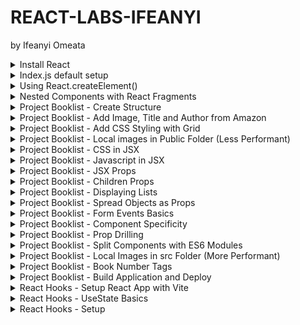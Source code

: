 # REACT-LABS-IFEANYI
by Ifeanyi Omeata

<details>
  <summary>Install React</summary>

  ### Confirm Node Version
  
  ```
  $ node --version
  v22.14.0
  ```

  ### Install and run React App with create-react-app

  ```
  npx create-react-app my-app
  cd my-app
  npm start
  ```

  ### Install and run React App with vite

  ```
  npm create vite@latest my-app -- --template react
  cd my-app
  npm install
  npm run dev
  ```

  ![image](https://github.com/user-attachments/assets/2b2eabdb-b716-42e0-806f-a83e5a731991)

</details>

<details>
  <summary>Index.js default setup</summary>

  ### Index.js default setup

  ```js
  import React from "react";
  import ReactDOM from "react-dom/client";
  
  function Greeting() {
    return <h1>My First Component</h1>;
  }
  
  const root = ReactDOM.createRoot(document.getElementById("root"));
  root.render(<Greeting />);
  ```

  ![image](https://github.com/user-attachments/assets/0de638b7-2b78-4636-accf-12718a7847d3)  

</details>

<details>
  <summary>Using React.createElement()</summary>

  ### Using React.createElement()

  ```js
  import React from "react";
  import ReactDOM from "react-dom/client";
  
  function Greeting() {
    return (
      <div>
        <h1>My First Component</h1>
        <Greeting2 />
      </div>
    );
  }
  
  const Greeting2 = () => {
    return React.createElement(
      "div",
      {},
      React.createElement("h1", {}, "My Second Component")
    );
  };
  
  const root = ReactDOM.createRoot(document.getElementById("root"));
  root.render(<Greeting />);
  ```

  ![image](https://github.com/user-attachments/assets/13dc2db3-257b-4f9b-a23b-1343a91b604a)


</details>

<details>
  <summary>Nested Components with React Fragments</summary>

  ### Nested Components with React Fragments

  ```js
import React from "react";
import ReactDOM from "react-dom/client";

// Nested Components with React Fragments
function Greeting() {
  return (
    <React.Fragment>
      <h2>Message Board</h2>
      <hr />
      <div>
        <h3>Person: {<Person />}</h3>
        <h3>Message: {<Message />}</h3>
      </div>
    </React.Fragment>
  );
}

const Person = () => {
  return <span>John Doe</span>;
};
const Message = () => {
  return <span>This is a message.</span>;
};

const root = ReactDOM.createRoot(document.getElementById("root"));
root.render(<Greeting />);
  ```

![image](https://github.com/user-attachments/assets/d4c5ec68-4bf3-4490-9c15-094b0c94c6f7)

</details>

<details>
  <summary>Project Booklist - Create Structure</summary>

  ### Create Structure

  ```js
  import React from "react";
  import ReactDOM from "react-dom/client";
  
  function BookList() {
    return (
      <React.Fragment>
        <section>
          <Book />
        </section>
      </React.Fragment>
    );
  }
  
  const Book = () => {
    return (
      <article>
        <Image />
        <Title />
        <Author />
      </article>
    );
  };
  
  const Image = () => <h2>Image Placeholder</h2>;
  const Title = () => <h2>Book Title</h2>;
  const Author = () => {
    return <h3>Author</h3>;
  };
  
  const root = ReactDOM.createRoot(document.getElementById("root"));
  root.render(<BookList />);
  ```

  ![image](https://github.com/user-attachments/assets/ad46c540-c7f4-4378-b7f7-28f7515537d2)

</details>

<details>
  <summary>Project Booklist - Add Image, Title and Author from Amazon</summary>

  ### Add Image, Title and Author from Amazon

  ```js
  import React from "react";
  import ReactDOM from "react-dom/client";
  
  function BookList() {
    return (
      <React.Fragment>
        <section>
          <Book />
          <Book />
          <Book />
          <Book />
        </section>
      </React.Fragment>
    );
  }
  
  const Book = () => {
    return (
      <article>
        <Image />
        <Title />
        <Author />
      </article>
    );
  };
  
  const Image = () => (
    <img
      src={"https://m.media-amazon.com/images/I/91ZVf3kNrcL._AC_UL320_.jpg"}
      alt="book"
    />
  );
  const Title = () => <h2>The Let Them Theory</h2>;
  const Author = () => {
    return <h3>by Mel Robbins and Sawyer Robbins</h3>;
  };
  
  const root = ReactDOM.createRoot(document.getElementById("root"));
  root.render(<BookList />);
  ```

  ![image](https://github.com/user-attachments/assets/37a278ce-a028-4969-9fbf-73d9f4a2547a)
  
</details>

<details>
  <summary>Project Booklist - Add CSS Styling with Grid</summary>

  ### Add CSS Styling with Grid

  ##### lab\react\my-app\src\index.css:
  
  ```css
  * {
      margin: 0;
      padding: 0;
      box-sizing: border-box;
  }
  
  body {
      font-family: system-ui, -apple-system, BlinkMacSystemFont, 'Segoe UI', Roboto,
          Oxygen, Ubuntu, Cantarell, 'Open Sans', 'Helvetica Neue', sans-serif;
      background: #f1f5f8;
      color: #222;
  }
  
  .booklist {
      width: 90vw;
      max-width: 1170px;
      margin: 5rem auto;
      display: grid;
      gap: 2rem;
  }
  
  @media screen and (min-width: 768px) {
      .booklist {
          grid-template-columns: repeat(3, 1fr);
      }
  }
  
  .book {
      background: #fff;
      border-radius: 1rem;
      padding: 2rem;
      text-align: center;
  }
  
  .book img {
      width: 100%;
      object-fit: cover;
  }
  
  .book h2 {
      margin-top: 1rem;
      font-size: 1rem;
  }
  
  .book h3 {
      color: #617d98;
      font-size: 0.75rem;
      margin-top: 0.5rem;
  }
  ```

  ##### lab\react\my-app\src\index.js:

  ```js
  import React from "react";
  import ReactDOM from "react-dom/client";
  
  import "./index.css";
  
  function BookList() {
    return (
      <React.Fragment>
        <section className="booklist">
          <Book />
          <Book />
          <Book />
          <Book />
        </section>
      </React.Fragment>
    );
  }
  
  const Book = () => {
    return (
      <article className="book">
        <Image />
        <Title />
        <Author />
      </article>
    );
  };
  
  const Image = () => (
    <img
      src={"https://m.media-amazon.com/images/I/91ZVf3kNrcL._AC_UL320_.jpg"}
      alt="book"
    />
  );
  const Title = () => <h2>The Let Them Theory</h2>;
  const Author = () => {
    return <h3>by Mel Robbins and Sawyer Robbins</h3>;
  };
  
  const root = ReactDOM.createRoot(document.getElementById("root"));
  root.render(<BookList />);
  ```

  ![image](https://github.com/user-attachments/assets/361deb16-d9d5-4371-a946-67d02d0dab3f)

</details>

<details>
  <summary>Project Booklist - Local images in Public Folder (Less Performant)</summary>

  ### Local images in Public Folder (Less Performant)

  ```js
  import React from "react";
  import ReactDOM from "react-dom/client";
  
  import "./index.css";
  
  function BookList() {
    return (
      <React.Fragment>
        <section className="booklist">
          <Book />
          <Book />
          <Book />
          <Book />
        </section>
      </React.Fragment>
    );
  }
  
  const Book = () => {
    return (
      <article className="book">
        <Image />
        <Title />
        <Author />
      </article>
    );
  };
  
  const Image = () => <img src={"./images/the_let_them_theory.jpg"} alt="book" />;
  const Title = () => <h2>The Let Them Theory</h2>;
  const Author = () => {
    return <h3>by Mel Robbins and Sawyer Robbins</h3>;
  };
  
  const root = ReactDOM.createRoot(document.getElementById("root"));
  root.render(<BookList />);
  ```

  ![image](https://github.com/user-attachments/assets/8f5d223f-8848-499f-9fa0-a05b88384d6a)

</details>

<details>
  <summary>Project Booklist - CSS in JSX</summary>

  ### CSS in JSX

  ```js
  import React from "react";
  import ReactDOM from "react-dom/client";
  
  import "./index.css";
  
  function BookList() {
    return (
      <React.Fragment>
        <section className="booklist">
          <Book />
          <Book />
          <Book />
          <Book />
        </section>
      </React.Fragment>
    );
  }
  
  const Book = () => {
    return (
      <article className="book">
        <Image />
        <Title />
        <Author />
      </article>
    );
  };
  
  const Image = () => <img src={"./images/the_let_them_theory.jpg"} alt="book" />;
  const Title = () => (
    <h2 style={{ color: "red", fontSize: "1rem", marginTop: "0.5rem" }}>
      The Let Them Theory
    </h2>
  );
  const Author = () => {
    const inlineStyleForAuthor = {
      color: "#617d98",
      fontSize: "0.75rem",
      marginTop: "0.25rem",
    };
    return (
      <h3 style={inlineStyleForAuthor}>by Mel Robbins and Sawyer Robbins</h3>
    );
  };
  
  const root = ReactDOM.createRoot(document.getElementById("root"));
  root.render(<BookList />);
  ```

  ![image](https://github.com/user-attachments/assets/837a43c4-29aa-47da-8284-ad94fe4660f4)

</details>

<details>
  <summary>Project Booklist - Javascript in JSX</summary>

  ###   ### Javascript in JSX

  ```js
  import React from "react";
  import ReactDOM from "react-dom/client";
  
  import "./index.css";
  
  const inlineStyleForAuthor = {
    color: "#617d98",
    fontSize: "0.75rem",
    marginTop: "0.25rem",
  };
  
  const inlineStyleForTitle = {
    color: "red",
    fontSize: "1rem",
    marginTop: "0.5rem",
  };
  
  const title = "The Let Them Theory";
  const author = "Mel Robbins and Sawyer Robbins";
  const image = "./images/the_let_them_theory.jpg";
  
  function BookList() {
    return (
      <React.Fragment>
        <section className="booklist">
          <Book />
          <Book />
          <Book />
          <Book />
        </section>
      </React.Fragment>
    );
  }
  
  const Book = () => {
    return (
      <article className="book">
        <img src={image} alt="book" />
        <h2 style={inlineStyleForTitle}>{title}</h2>
        <h3 style={inlineStyleForAuthor}>by {author.toUpperCase()}</h3>
      </article>
    );
  };
  
  const root = ReactDOM.createRoot(document.getElementById("root"));
  root.render(<BookList />);
  ```

  ![image](https://github.com/user-attachments/assets/9c5628ca-fc79-4963-a183-45c16d51d183)

</details>

<details>
  <summary>Project Booklist - JSX Props</summary>

  ### JSX Props

  ```js
  import React from "react";
  import ReactDOM from "react-dom/client";
  
  import "./index.css";
  
  const inlineStyleForAuthor = {
    color: "#617d98",
    fontSize: "0.75rem",
    marginTop: "0.25rem",
  };
  
  const inlineStyleForTitle = {
    color: "red",
    fontSize: "1rem",
    marginTop: "0.5rem",
  };
  
  const firstBook = {
    title: "The Let Them Theory",
    author: "Mel Robbins and Sawyer Robbins",
    image: "./images/the_let_them_theory.jpg",
  };
  
  const secondBook = {
    title: "The Lost Bookshop",
    author: "Evie Woods",
    image: "./images/the_lost_bookshop.jpg",
  };
  
  const thirdBook = {
    title: "Hello Beautiful",
    author: "Ann Napolitano",
    image: "./images/hello_beautiful.jpg",
  };
  
  function BookList() {
    return (
      <React.Fragment>
        <section className="booklist">
          <Book {...firstBook} />
          <Book {...secondBook} />
          <Book
            title={thirdBook.title}
            author={thirdBook.author}
            image={thirdBook.image}
          />
        </section>
      </React.Fragment>
    );
  }
  
  const Book = (props) => {
    const { title, author, image } = props;
    return (
      <article className="book">
        <img src={image} alt="book" />
        <h2 style={inlineStyleForTitle}>{title}</h2>
        <h3 style={inlineStyleForAuthor}>
          by {author ? author.toUpperCase() : ""}
        </h3>
      </article>
    );
  };
  
  const root = ReactDOM.createRoot(document.getElementById("root"));
  root.render(<BookList />);
  ```

  ![image](https://github.com/user-attachments/assets/70695be6-264f-4dba-8895-2833c6df31c9)

</details>

<details>
  <summary>Project Booklist - Children Props</summary>

  ### Children Props

  ```js
  import React from "react";
  import ReactDOM from "react-dom/client";
  import "./index.css";
  
  const inlineStyleForAuthor = {
    color: "#617d98",
    fontSize: "0.75rem",
    marginTop: "0.25rem",
  };
  
  const inlineStyleForTitle = {
    color: "red",
    fontSize: "1rem",
    marginTop: "0.5rem",
  };
  
  const firstBook = {
    title: "The Let Them Theory",
    author: "Mel Robbins and Sawyer Robbins",
    image: "./images/the_let_them_theory.jpg",
  };
  
  const secondBook = {
    title: "The Lost Bookshop",
    author: "Evie Woods",
    image: "./images/the_lost_bookshop.jpg",
  };
  
  const thirdBook = {
    title: "Hello Beautiful",
    author: "Ann Napolitano",
    image: "./images/hello_beautiful.jpg",
  };
  
  function BookList() {
    return (
      <React.Fragment>
        <section className="booklist">
          <Book {...firstBook} />
          <Book {...secondBook} />
          <Book
            title={thirdBook.title}
            author={thirdBook.author}
            image={thirdBook.image}
          >
            <p>This is a text from the children prop.</p>
            <button type="button">Click me</button>
          </Book>
        </section>
      </React.Fragment>
    );
  }
  
  const Book = (props) => {
    const { title, author, image, children } = props;
    return (
      <article className="book">
        <img src={image} alt="book" />
        <h2 style={inlineStyleForTitle}>{title}</h2>
        <h3 style={inlineStyleForAuthor}>
          by {author ? author.toUpperCase() : ""}
        </h3>
        {children}
      </article>
    );
  };
  
  const root = ReactDOM.createRoot(document.getElementById("root"));
  root.render(<BookList />);
  ```

  ![image](https://github.com/user-attachments/assets/98fe992f-bc75-4e77-a06b-6e36d5bb0825)

</details>

<details>
  <summary>Project Booklist - Displaying Lists</summary>

  ### Displaying Lists

  ```js
  import React from "react";
  import ReactDOM from "react-dom/client";
  import "./index.css";
  
  const inlineStyleForAuthor = {
    color: "#617d98",
    fontSize: "0.75rem",
    marginTop: "0.25rem",
  };
  
  const inlineStyleForTitle = {
    color: "red",
    fontSize: "1rem",
    marginTop: "0.5rem",
  };
  
  const books = [
    {
      id: 1,
      title: "The Let Them Theory",
      author: "Mel Robbins and Sawyer Robbins",
      image: "./images/the_let_them_theory.jpg",
      caption: "This is a caption from the Let Them Theory.",
    },
    {
      id: 2,
      title: "The Lost Bookshop",
      author: "Evie Woods",
      image: "./images/the_lost_bookshop.jpg",
      caption: "This is a caption from the Lost Bookshop.",
    },
    {
      id: 3,
      title: "Hello Beautiful",
      author: "Ann Napolitano",
      image: "./images/hello_beautiful.jpg",
    },
  ];
  
  const bookListMap = books.map((book) => {
    const { id, title, author, image, caption } = book;
    return (
      <Book title={title} author={author} image={image} key={id}>
        <p>{caption}</p>
        <button type="button">Click Button: {id}</button>
      </Book>
    );
  });
  
  function Book(props) {
    const { title, author, image, children } = props;
    return (
      <article className="book">
        <img src={image} alt="book" />
        <h2 style={inlineStyleForTitle}>{title}</h2>
        <h3 style={inlineStyleForAuthor}>
          by {author ? author.toUpperCase() : ""}
        </h3>
        {children}
      </article>
    );
  }
  
  function BookList() {
    return (
      <React.Fragment>
        <section className="booklist">{bookListMap}</section>
      </React.Fragment>
    );
  }
  
  const root = ReactDOM.createRoot(document.getElementById("root"));
  root.render(<BookList />);
  ```

  ![image](https://github.com/user-attachments/assets/c5eb3bd8-c510-4b85-85ec-540f4cdb0e78)

</details>

<details>
  <summary>Project Booklist - Spread Objects as Props</summary>

  ### Spread Objects as Props

  ```js
  import React from "react";
  import ReactDOM from "react-dom/client";
  import "./index.css";
  
  const inlineStyleForAuthor = {
    color: "#617d98",
    fontSize: "0.75rem",
    marginTop: "0.25rem",
  };
  
  const inlineStyleForTitle = {
    color: "red",
    fontSize: "1rem",
    marginTop: "0.5rem",
  };
  
  const books = [
    {
      id: 1,
      title: "The Let Them Theory",
      author: "Mel Robbins and Sawyer Robbins",
      image: "./images/the_let_them_theory.jpg",
      caption: "This is a caption from the Let Them Theory.",
    },
    {
      id: 2,
      title: "The Lost Bookshop",
      author: "Evie Woods",
      image: "./images/the_lost_bookshop.jpg",
      caption: "This is a caption from the Lost Bookshop.",
    },
    {
      id: 3,
      title: "Hello Beautiful",
      author: "Ann Napolitano",
      image: "./images/hello_beautiful.jpg",
    },
  ];
  
  const bookListMap = books.map((book) => {
    // const { id, title, author, image, caption } = book;
    return (
      <Book {...book} key={book.id}>
        <p>{book.caption}</p>
        <button type="button">Click Button: {book.id}</button>
      </Book>
    );
  });
  
  function Book({ title, author, image, children }) {
    return (
      <article className="book">
        <img src={image} alt="book" />
        <h2 style={inlineStyleForTitle}>{title}</h2>
        <h3 style={inlineStyleForAuthor}>
          by {author ? author.toUpperCase() : ""}
        </h3>
        {children}
      </article>
    );
  }
  
  function BookList() {
    return (
      <React.Fragment>
        <section className="booklist">{bookListMap}</section>
      </React.Fragment>
    );
  }
  
  const root = ReactDOM.createRoot(document.getElementById("root"));
  root.render(<BookList />);
  ```

  ![image](https://github.com/user-attachments/assets/c5eb3bd8-c510-4b85-85ec-540f4cdb0e78)

</details>


<details>
  <summary>Project Booklist - Form Events Basics</summary>

  ### Form Events Basics

  ```js
  import React from "react";
  import ReactDOM from "react-dom/client";
  import "./index.css";
  
  const inlineStyleForAuthor = {
    color: "#617d98",
    fontSize: "0.75rem",
    marginTop: "0.25rem",
  };
  
  const inlineStyleForTitle = {
    color: "red",
    fontSize: "1rem",
    marginTop: "0.5rem",
  };

  const books = [
    {
      id: 1,
      title: "The Let Them Theory",
      author: "Mel Robbins and Sawyer Robbins",
      image: "./images/the_let_them_theory.jpg",
      caption: "This is a caption from the Let Them Theory.",
    },
    {
      id: 2,
      title: "The Lost Bookshop",
      author: "Evie Woods",
      image: "./images/the_lost_bookshop.jpg",
      caption: "This is a caption from the Lost Bookshop.",
    },
    {
      id: 3,
      title: "Hello Beautiful",
      author: "Ann Napolitano",
      image: "./images/hello_beautiful.jpg",
    },
  ];

  const handleFormInput = (e) => {
    const { name, value } = e.target;
    console.log(`Input Name: ${name}`);
    console.log(`Input Value: ${value}`);
  };
  
  const handleButtonClick = (e) => {
    console.log("handle button click");
  };
  
  const handleFormSubmission = (e) => {
    e.preventDefault();
    console.log("Form submitted");
  };

  function BookList() {
    return (
      <React.Fragment>
        <section className="booklist">
          <form onSubmit={handleFormSubmission}>
            <input
              type="text"
              placeholder="Search for a book"
              name="search"
              onChange={handleFormInput}
            />
            <button type="submit" onClick={handleButtonClick}>
              Search
            </button>
          </form>
        </section>
        <section className="booklist">
          {books.map((book) => (
            <Book {...book} key={book.id}>
              <p>{book.caption}</p>
              <button
                type="button"
                onClick={(e) => console.log(`Clicked Button ${book.id}.`)}
              >
                Click Button: {book.id}
              </button>
            </Book>
          ))}
        </section>
      </React.Fragment>
    );
  }
  
  function Book({ title, author, image, children }) {
    return (
      <article className="book">
        <img src={image} alt="book" />
        <h2 style={inlineStyleForTitle}>{title}</h2>
        <h3 style={inlineStyleForAuthor}>
          by {author ? author.toUpperCase() : ""}
        </h3>
        {children}
      </article>
    );
  }
  
  const root = ReactDOM.createRoot(document.getElementById("root"));
  root.render(<BookList />);
  ```

  ![image](https://github.com/user-attachments/assets/9952f949-1138-4cc3-b9cc-d37c88eb24bd)


</details>

<details>
  <summary>Project Booklist - Component Specificity</summary>

  ### Component Specificity

  ```js
  import React from "react";
  import ReactDOM from "react-dom/client";
  import "./index.css";
  
  const inlineStyleForAuthor = {
    color: "#617d98",
    fontSize: "0.75rem",
    marginTop: "0.25rem",
  };
  
  const inlineStyleForTitle = {
    color: "red",
    fontSize: "1rem",
    marginTop: "0.5rem",
  };
  
  const books = [
    {
      id: 1,
      title: "The Let Them Theory",
      author: "Mel Robbins and Sawyer Robbins",
      image: "./images/the_let_them_theory.jpg",
      caption: "This is a caption from the Let Them Theory.",
    },
    {
      id: 2,
      title: "The Lost Bookshop",
      author: "Evie Woods",
      image: "./images/the_lost_bookshop.jpg",
      caption: "This is a caption from the Lost Bookshop.",
    },
    {
      id: 3,
      title: "Hello Beautiful",
      author: "Ann Napolitano",
      image: "./images/hello_beautiful.jpg",
    },
  ];
  
  const handleFormInput = (e) => {
    const { name, value } = e.target;
    console.log(`Input Name: ${name}`);
    console.log(`Input Value: ${value}`);
  };
  
  const handleButtonClick = (e) => {
    console.log("handle button click");
  };
  
  const handleFormSubmission = (e) => {
    e.preventDefault();
    console.log("Form submitted");
  };
  
  function BookList() {
    return (
      <React.Fragment>
        <section className="booklist">
          <form onSubmit={handleFormSubmission}>
            <input
              type="text"
              placeholder="Search for a book"
              name="search"
              onChange={handleFormInput}
            />
            <button type="submit" onClick={handleButtonClick}>
              Search
            </button>
          </form>
        </section>
        <section className="booklist">
          {books.map((book) => (
            <Book {...book} key={book.id}>
              <p>{book.caption}</p>
            </Book>
          ))}
        </section>
      </React.Fragment>
    );
  }
  
  function Book({ id, title, author, image, children }) {
    const displayTitle = () => {
      console.log(title);
      console.log(`Clicked Button ${id}.`);
      return "No Title";
    };
  
    return (
      <article className="book">
        <img src={image} alt="book" />
        <h2 style={inlineStyleForTitle}>{title}</h2>
        <h3 style={inlineStyleForAuthor}>
          by {author ? author.toUpperCase() : "No Author"}
        </h3>
        {children}
        <button type="button" onClick={(e) => displayTitle()}>
          Click Button: {id}
        </button>
      </article>
    );
  }
  
  const root = ReactDOM.createRoot(document.getElementById("root"));
  root.render(<BookList />);
  ```

  ![image](https://github.com/user-attachments/assets/7d3d49a4-2a3e-43a0-afd5-ee074b76f9e9)

</details>


<details>
  <summary>Project Booklist - Prop Drilling</summary>

  ### Prop Drilling

  ```js
  import React from "react";
  import ReactDOM from "react-dom/client";
  import "./index.css";
  
  const inlineStyleForAuthor = {
    color: "#617d98",
    fontSize: "0.75rem",
    marginTop: "0.25rem",
  };
  
  const inlineStyleForTitle = {
    color: "red",
    fontSize: "1rem",
    marginTop: "0.5rem",
  };
  
  const books = [
    {
      id: 1,
      title: "The Let Them Theory",
      author: "Mel Robbins and Sawyer Robbins",
      image: "./images/the_let_them_theory.jpg",
      caption: "This is a caption from the Let Them Theory.",
    },
    {
      id: 2,
      title: "The Lost Bookshop",
      author: "Evie Woods",
      image: "./images/the_lost_bookshop.jpg",
      caption: "This is a caption from the Lost Bookshop.",
    },
    {
      id: 3,
      title: "Hello Beautiful",
      author: "Ann Napolitano",
      image: "./images/hello_beautiful.jpg",
    },
  ];
  
  const handleFormInput = (e) => {
    const { name, value } = e.target;
    console.log(`Input Name: ${name}`);
    console.log(`Input Value: ${value}`);
  };
  
  const handleButtonClick = (e) => {
    console.log("handle button click");
  };
  
  const handleFormSubmission = (e) => {
    e.preventDefault();
    console.log("Form submitted");
  };
  
  function BookList() {
    const getBook = (id) => {
      const book = books.find((book) => book.id === id);
      console.log(book);
    };
  
    return (
      <React.Fragment>
        <section className="booklist">
          <form onSubmit={handleFormSubmission}>
            <input
              type="text"
              placeholder="Search for a book"
              name="search"
              onChange={handleFormInput}
            />
            <button type="submit" onClick={handleButtonClick}>
              Search
            </button>
          </form>
        </section>
        <section className="booklist">
          {books.map(({ id, ...book }) => (
            <Book {...book} getBook={() => getBook(id)} key={id}>
              <p>{book.caption}</p>
            </Book>
          ))}
        </section>
      </React.Fragment>
    );
  }
  
  function Book({ id, title, author, image, getBook, children }) {
    return (
      <article className="book">
        <img src={image} alt="book" />
        <h2 style={inlineStyleForTitle}>{title}</h2>
        <h3 style={inlineStyleForAuthor}>
          by {author ? author.toUpperCase() : "No Author"}
        </h3>
        {children}
        <BookButton id={id} text="Get Book Title" onGetBook={getBook} />
      </article>
    );
  }
  
  function BookButton({ id, text, onGetBook }) {
    return (
      <button type="button" onClick={onGetBook}>
        {text}
      </button>
    );
  }
  
  const root = ReactDOM.createRoot(document.getElementById("root"));
  root.render(<BookList />);
  ```

  ![image](https://github.com/user-attachments/assets/eae07dd7-57d6-4af9-b093-d1a2b75a1f5f)

</details>


<details>
  <summary>Project Booklist - Split Components with ES6 Modules</summary>

  ### Split Components with ES6 Modules

  ##### index.js:
  
  ```js
  import React from "react";
  import ReactDOM from "react-dom/client";
  import "./index.css";
  import { books } from "./books";
  
  import {
    handleFormInput,
    handleButtonClick,
    handleFormSubmission,
  } from "./handleFunctions";
  
  import Book from "./Book";
  
  function BookList() {
    const getBook = (id) => {
      const book = books.find((book) => book.id === id);
      console.log(book);
    };
  
    return (
      <React.Fragment>
        <section className="booklist">
          <form onSubmit={handleFormSubmission}>
            <input
              type="text"
              placeholder="Search for a book"
              name="search"
              onChange={handleFormInput}
            />
            <button type="submit" onClick={handleButtonClick}>
              Search
            </button>
          </form>
        </section>
        <section className="booklist">
          {books.map(({ id, ...book }) => (
            <Book {...book} getBook={() => getBook(id)} key={id}>
              <p>{book.caption}</p>
            </Book>
          ))}
        </section>
      </React.Fragment>
    );
  }
  
  const root = ReactDOM.createRoot(document.getElementById("root"));
  root.render(<BookList />);
  ```

  ##### Book.jsx:

  ```jsx
  import { inlineStyleForAuthor, inlineStyleForTitle } from "./indexStyles";
  import BookButton from "./BookButton";
  
  const Book = ({ id, title, author, image, getBook, children }) => {
    return (
      <article className="book">
        <img src={image} alt="book" />
        <h2 style={inlineStyleForTitle}>{title}</h2>
        <h3 style={inlineStyleForAuthor}>
          by {author ? author.toUpperCase() : "No Author"}
        </h3>
        {children}
        <BookButton id={id} text="Get Book Title" onGetBook={getBook} />
      </article>
    );
  };
  
  export default Book;
  ```

  ##### BookButton.jsx:

  ```jsx
  const BookButton = ({ id, text, onGetBook }) => {
    return (
      <button type="button" onClick={onGetBook}>
        {text}
      </button>
    );
  };
  
  export default BookButton;
  ```

  ##### books.js:

  ```js
  export const books = [
    {
      id: 1,
      title: "The Let Them Theory",
      author: "Mel Robbins and Sawyer Robbins",
      image: "./images/the_let_them_theory.jpg",
      caption: "This is a caption from the Let Them Theory.",
    },
    {
      id: 2,
      title: "The Lost Bookshop",
      author: "Evie Woods",
      image: "./images/the_lost_bookshop.jpg",
      caption: "This is a caption from the Lost Bookshop.",
    },
    {
      id: 3,
      title: "Hello Beautiful",
      author: "Ann Napolitano",
      image: "./images/hello_beautiful.jpg",
    },
  ];
  ```

  ##### handleFunctions.js:

  ```js
  const handleFormInput = (e) => {
    const { name, value } = e.target;
    console.log(`Input Name: ${name}`);
    console.log(`Input Value: ${value}`);
  };
  
  const handleButtonClick = (e) => {
    console.log("handle button click");
  };
  
  const handleFormSubmission = (e) => {
    e.preventDefault();
    console.log("Form submitted");
  };
  
  export { handleFormInput, handleButtonClick, handleFormSubmission };
  ```

  ##### indexStyles.js:

  ```js
  const inlineStyleForTitle = {
    color: "red",
    fontSize: "1rem",
    marginTop: "0.5rem",
  };
  
  const inlineStyleForAuthor = {
    color: "#617d98",
    fontSize: "0.75rem",
    marginTop: "0.25rem",
  };
  
  export { inlineStyleForTitle, inlineStyleForAuthor };
  ```

</details>

<details>
  <summary>Project Booklist - Local Images in src Folder (More Performant) </summary>

  ### Local Images in src Folder

  ##### books.js:
  
  ```js
  import book1 from "./images/book1.jpg";
  import book2 from "./images/book2.jpg";
  import book3 from "./images/book3.jpg";
  
  export const books = [
    {
      id: 1,
      title: "The Let Them Theory",
      author: "Mel Robbins and Sawyer Robbins",
      image: book1,
      caption: "This is a caption from the Let Them Theory.",
    },
    {
      id: 2,
      title: "The Lost Bookshop",
      author: "Evie Woods",
      image: book2,
      caption: "This is a caption from the Lost Bookshop.",
    },
    {
      id: 3,
      title: "Hello Beautiful",
      author: "Ann Napolitano",
      image: book3,
    },
  ];
  ```

![image](https://github.com/user-attachments/assets/bbca7ff8-2bee-434f-bd23-9c1b6b91cb7c)
![image](https://github.com/user-attachments/assets/479a8283-0edc-4117-92cb-283378649368)

</details>

<details>
  <summary>Project Booklist - Book Number Tags </summary>

  ### Book Number Tags

  ##### index.js:
  
  ```js
  import React from "react";
  import ReactDOM from "react-dom/client";
  import "./index.css";
  import { books } from "./books";
  
  import {
    handleFormInput,
    handleButtonClick,
    handleFormSubmission,
  } from "./handleFunctions";
  
  import Book from "./Book";
  
  function BookList() {
    const getBook = (id) => {
      const book = books.find((book) => book.id === id);
      console.log(book);
    };
  
    return (
      <React.Fragment>
        <h1>Amazon Best Sellers</h1>
        <section className="booklist">
          <form onSubmit={handleFormSubmission}>
            <input
              type="text"
              placeholder="Search for a book"
              name="search"
              onChange={handleFormInput}
            />
            <button type="submit" onClick={handleButtonClick}>
              Search
            </button>
          </form>
        </section>
        <section className="booklist">
          {books.map(({ id, ...book }, index) => (
            <Book {...book} number={index} getBook={() => getBook(id)} key={id}>
              <p>{book.caption}</p>
            </Book>
          ))}
        </section>
      </React.Fragment>
    );
  }
  
  const root = ReactDOM.createRoot(document.getElementById("root"));
  root.render(<BookList />);
  ```

  ##### Book.jsx:
  
  ```jsx
  import { inlineStyleForAuthor, inlineStyleForTitle } from "./indexStyles";
  import BookButton from "./BookButton";
  
  const Book = ({ id, title, author, image, getBook, children, number }) => {
    return (
      <article className="book">
        <img src={image} alt="book" />
        <h2 style={inlineStyleForTitle}>{title}</h2>
        <h3 style={inlineStyleForAuthor}>
          by {author ? author.toUpperCase() : "No Author"}
        </h3>
        <span className="number">{`# ${number + 1}`}</span>
        {children}
        <BookButton
          id={id}
          text={`Get Book Title ${number + 1}`}
          onGetBook={getBook}
        />
      </article>
    );
  };
  
  export default Book;
  ```

  ##### index.css:
  
  ```css
  .book {
      background: #fff;
      border-radius: 1rem;
      padding: 2rem;
      text-align: center;
      position: relative;
  }
  
  .number {
      position: absolute;
      top: 0;
      left: 0;
      padding: 0.75rem;
      font-size: 1rem;
      border-top-left-radius: 1rem;
      border-bottom-right-radius: 1rem;
      background: red;
      color: #fff;
  }
  
  h1 {
      text-align: center;
      margin-top: 4rem;
      text-transform: capitalize;
  }
  ```

  ![image](https://github.com/user-attachments/assets/0afa0b6d-0286-4dc7-b8bf-c42f72a5e179)

</details>

<details>
  <summary>Project Booklist - Build Application and Deploy</summary>

  ### Build Application and Deploy

  ##### build App:
  
  ```
  npm run build
  ```

  ##### package.json:
  
  ```json
  "scripts": {
    "start": "react-scripts start",
    "build": "react-scripts build",
    "test": "react-scripts test",
    "eject": "react-scripts eject"
  },
  ```

</details>

<details>
  <summary>React Hooks - Setup React App with Vite </summary>

  ### Setup React App with Vite

  ```
  npm create vite@latest my-app -- --template react
  cd my-app
  npm install
  npm run dev
  ```

  ##### main.jsx:
  
  ```jsx
  import { StrictMode } from "react";
  import { createRoot } from "react-dom/client";
  import "./index.css";
  import App from "./App.jsx";
  
  createRoot(document.getElementById("root")).render(
    // <StrictMode>
    <App />
    // </StrictMode>
  );
  ```

  ##### App.jsx:
  
  ```jsx
  import { useState } from "react";
  import reactLogo from "./assets/react.svg";
  import viteLogo from "/vite.svg";
  import "./App.css";
  
  function App() {
    const [count, setCount] = useState(0);
  
    return (
      <>
        <div>
          <a href="https://vite.dev" target="_blank">
            <img src={viteLogo} className="logo" alt="Vite logo" />
          </a>
          <a href="https://react.dev" target="_blank">
            <img src={reactLogo} className="logo react" alt="React logo" />
          </a>
        </div>
        <h1>Vite + React</h1>
        <div className="card">
          <button onClick={() => setCount((count) => count + 1)}>
            count is {count}
          </button>
          <p>
            Edit <code>src/App.jsx</code> and save to test HMR
          </p>
        </div>
        <p className="read-the-docs">
          Click on the Vite and React logos to learn more
        </p>
      </>
    );
  }
  
  export default App;
  ```

  ![image](https://github.com/user-attachments/assets/2b2eabdb-b716-42e0-806f-a83e5a731991)

</details>

<details>
  <summary>React Hooks - UseState Basics </summary>

  ### UseState Basics

  ##### App.jsx:
  
  ```jsx
  import { useState } from "react";
  import "./App.css";
  
  function App() {
    return <UseStateBasics />;
  }
  
  const UseStateBasics = () => {
    const [value, setValue] = useState(101);
    const [count, setCount] = useState(0);
    const rooms = [101, 103, 107, 109, 112];
  
    const toggleRooms = () => {
      if (value === rooms[rooms.length - 1]) {
        setValue(rooms[0]);
        setCount((prevCount) => prevCount + 1);
      } else {
        setValue(rooms[rooms.indexOf(value) + 1]);
        setCount((prevCount) => prevCount + 1);
      }
      console.log(`count: ${count}, value: ${value}`);
    };
  
    return (
      <>
        <h2>useState basics - Room {value}</h2>
        <h3>You have clicked {count} times</h3>
        <button onClick={toggleRooms}>Toggle Rooms</button>
      </>
    );
  };
  
  export default App;
  ```

  ![image](https://github.com/user-attachments/assets/a5c2b148-0f44-4567-9e0f-56e6ed770f8f)

</details>













































<details>
  <summary>React Hooks - Setup </summary>

  ### A

  ##### App.jsx:
  
  ```jsx

  ```

</details>














